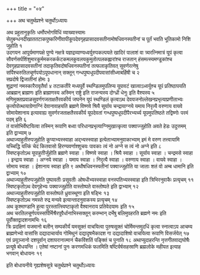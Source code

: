 +++
title = "०४"

+++
अथ चतुर्थप्रश्ने चतुर्थोऽध्यायः

अथ प्रहुतानुकृतिः धर्मोपभोगविधिं व्याख्यास्यामः सेतुबन्धनदीखाततटाकपुष्करिणीवापीकूपदेवगृहप्रासादवसतीनामोषधिवनस्पतीनां च पूर्तं भवति भूतिकामो निशि जुहोति १  
उदगयन आपूर्यमाणपक्षे पुण्ये नक्षत्रे यज्ञद्रव्याण्यध्वर्युरुपकल्पयते खादिरं पालाशं वा त्र्यरत्निमात्रं यूपं कृत्वा सौवर्णसर्पशिंशुमारकूर्ममकरकर्कटकमलकुवलयकुमुतोत्पलकह्लारांश्च राजतान् हंसमत्स्यमण्डूकांश्च देवगृहप्रासादवसतीनां तदाकृतिवदोषधिवनस्पतीनां तत्फलाकृतिवत् सुवर्णरत्नेषु सर्पिश्चरुतिलचूर्णपयोऽपूपधानान् सक्तून् गन्धपुष्पधूपदीपवासांसीध्माबर्हिषी च २  
सप्रदोषे द्विजातीनां होमः ३  
शूद्राणां नमस्कारैरावृतैर्वा ४
तटाकतीरे मध्यपूर्वे स्थण्डिलमुपलिप्य यूपावटं खात्वाऽध्वर्युश्च यूपं प्रतिष्ठापयति आब्रह्मन् ब्राह्मणः इति ब्राह्मणस्य अस्मिन् राष्ट्रे इति राजन्यस्य दोग्ध्री धेनुः इति वैश्यस्य ५
मणिमुक्ताप्रवाळसुवर्णगजताक्षतैरवकीर्य जघनेन यूपं स्थण्डिलं कृत्वाऽथ देवयजनोल्लेखनप्रभृत्याप्रणीताभ्यः कृत्वोपोत्थायाग्रेणाग्निं देवानावाहयति ब्रह्मणे विष्णवे श्रियै सूर्याय चन्द्रायाग्नये यमाय निरृत्यै वरुणाय वायवे सोमायेशानाय इत्यावाह्य सुवर्णरजताक्षतैरवकीर्य यूपदेवतां गन्धपुष्पधूपदीपैरभ्यर्च्य यूपमुपतिष्ठते तद्विष्णोः परमं पदम् इति ६  
तं वासोभिर्वेष्टयित्वा तस्मिन् रूपाणि बध्वा परिधानप्रभृत्याग्निमुखात्कृत्वा पक्वाज्जुहोति अवते हेडः उदुत्तमम् इति द्वाभ्याम् ७  
अथाज्याहुतीरुपजुहोति कूप्याभ्यस्स्वाहा अद्भ्यस्स्वाहा इत्येताभ्यामनुवाकाभ्याम् इमं मे वरुण तत्त्वायामि यच्चिद्धि यत्किं चेदं कितवासो हिरण्यवर्णाश्शुचयः पावकाः त्वं नो अग्ने स त्वं नो अग्ने इति ८  
स्विष्टकृतोऽथ यूपाहुतीर्जुहोति ब्रह्मणे स्वाहा । विष्णवे स्वाहा । श्रियै स्वाहा । सूर्याय स्वाहा । चन्द्रमसे स्वाहा । इन्द्राय स्वाहा । अग्नये स्वाहा । यमाय स्वाहा । निरृत्यै स्वाहा । वरुणाय स्वाहा । वायवे स्वाहा । सोमाय स्वाहा । ईशानाय स्वाहा इति ९
अथौषधिवनस्पतीनां पक्वाज्जुहोति या जाताः शतं वो अम्ब धामानि इति द्वाभ्याम् १०  
अथाज्याहुतीरुपजुहोति पुष्पावतीः प्रसूवतीः ओषधीभ्यस्स्वाहा वनस्पतिभ्यस्स्वाहा इति त्रिभिरनुवाकैः प्रत्यृचम् ११  
स्विष्टकृतोऽथ देवगृहेभ्यः पक्वाज्जुहोति वास्तोष्पते वास्तोष्पते इति द्वाभ्याम् १२  
अथाज्याहुतीरुपजुहोति वास्तोष्पते ध्रुवास्थूणा इति षड्भिः १३  
स्विष्टकृतोऽथ नमस्ते रुद्र मन्यवे इत्यान्तादनुवाकस्य प्रत्यृचम् १४  
अथ कूश्माण्डानि हुत्वा पुरस्तात्स्विष्टाकृतो वैश्वानराय प्रतिवेदयामः इति १५  
अथ चरतिलचूर्णपयस्सर्पिर्मिश्रैरपूपैर्धानाभिस्सक्तून् करम्भान् दर्भेषु बलिमुपहरति ब्रह्मणे नमः इति पूर्वोक्तद्वादशनामभिः १६  
त्रिः प्रदक्षिणं यजमानो बलीन् सम्पकीर्यं यमसूक्तं वाचयित्वा पुरुषसूक्तं चोर्मिमन्तमुदधिं कृत्वा स्नात्वाऽप आचम्य ब्राह्मणेभ्यो वासांसि दद्यादाचार्याय गोमिथुनं दद्यादृषभैकादश गा दद्यादाशिषो वाचयित्वा रूपाणि विसर्जयेत् १७  
एवं प्रयुञ्जानो दशपूर्वान् दशापरानात्मानं चैकविंशतिं पङ्क्तिं च पुनाति १८
अथाप्युदाहरन्ति नृत्तगीतवाद्यघोषैः प्रत्यूषे बोधयन्ति । एतेषां नष्टानां पुनः करणमधिकं फलमिति षष्टिर्वर्षसहस्राणि ब्रह्मलोके महीयत इत्याह भगवान् बोधायनः १९  

इति बोधायनीये गृह्यशेषसूत्रे चतुर्थप्रश्ने चतुर्थोऽध्यायः
